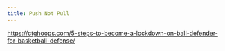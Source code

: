 ```yaml
---
title: Push Not Pull
---
```

https://ctghoops.com/5-steps-to-become-a-lockdown-on-ball-defender-for-basketball-defense/